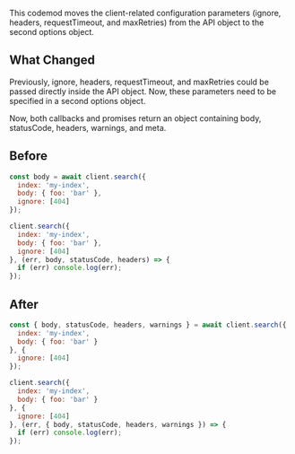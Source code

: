 This codemod moves the client-related configuration parameters (ignore, headers, requestTimeout, and maxRetries) from the API object to the second options object.

## What Changed

Previously, ignore, headers, requestTimeout, and maxRetries could be passed directly inside the API object. Now, these parameters need to be specified in a second options object.

Now, both callbacks and promises return an object containing body, statusCode, headers, warnings, and meta.
## Before

```jsx
const body = await client.search({
  index: 'my-index',
  body: { foo: 'bar' },
  ignore: [404]
});

client.search({
  index: 'my-index',
  body: { foo: 'bar' },
  ignore: [404]
}, (err, body, statusCode, headers) => {
  if (err) console.log(err);
});
```

## After

```jsx
const { body, statusCode, headers, warnings } = await client.search({
  index: 'my-index',
  body: { foo: 'bar' }
}, {
  ignore: [404]
});

client.search({
  index: 'my-index',
  body: { foo: 'bar' }
}, {
  ignore: [404]
}, (err, { body, statusCode, headers, warnings }) => {
  if (err) console.log(err);
});
```
